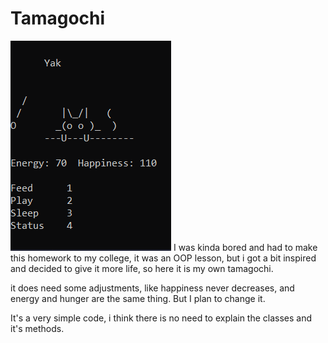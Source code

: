 # Tamagochi
![My cat Yak](images/Animação.gif)
I was kinda bored and had to make this homework to my college, it was an OOP lesson, but i got a bit inspired and decided to give it more life, so here it is my own tamagochi. 

it does need some adjustments, like happiness never decreases, and energy and hunger are the same thing. But I plan to change it.

It's a very simple code, i think there is no need to explain the classes and it's methods.

